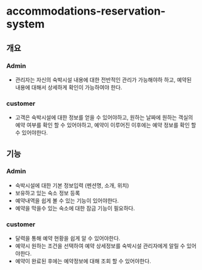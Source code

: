# accommodations-reservation-system

## 개요
### Admin
* 관리자는 자신의 숙박시설 내용에 대한 전반적인 관리가 가능해야하 하고, 예약된 내용에 대해서 상세하게 확인이 가능하여야 한다.

### customer
* 고객은 숙박시설에 대한 정보를 얻을 수 있어야하고, 원하는 날짜에 원하는 객실의 예약 여부를 확인 할 수 있어야하고, 예약이 이루어진 이후에는 예약 정보를 확인 할 수 있어야한다.

## 기능
### Admin
* 숙박시설에 대한 기본 정보입력 (펜션명, 소개, 위치)
* 보유하고 있는 숙소 정보 등록
* 예약내역을 쉽게 볼 수 있는 기능이 있어야한다.
* 예약을 막을수 있는 숙소에 대한 잠금 기능이 필요하다.
### customer
* 달력을 통해 예약 현황을 쉽게 알 수 있어야한다.
* 예약시 원하는 조건을 선택하여 예약 상세정보를 숙박시설 관리자에게 알릴 수 있어야한다.
* 예약이 완료된 후에는 예약정보에 대해 조회 할 수 있어야한다.
